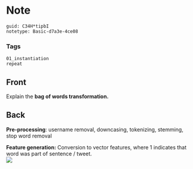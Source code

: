 # Note
```
guid: C34H*tipbI
notetype: Basic-d7a3e-4ce08
```

### Tags
```
01_instantiation
repeat
```

## Front
Explain the <b>bag of words transformation.</b>

## Back
<b>Pre-processing</b>: username removal, downcasing, tokenizing,
stemming, stop word removal
<div>
  <b>Feature generation:</b> Conversion to vector features, where 1
  indicates that word was part of sentence / tweet.
  <div><img src=
  "paste-97b9b0214e0270a256dfa394e2be0d1e9dd77008.jpg"></div>
</div>
